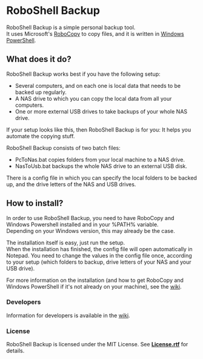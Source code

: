 # RoboShell Backup

RoboShell Backup is a simple personal backup tool.  
It uses Microsoft's [RoboCopy](http://en.wikipedia.org/wiki/Robocopy) to copy files, and it is written in [Windows PowerShell](http://en.wikipedia.org/wiki/Windows_PowerShell).

## What does it do?

RoboShell Backup works best if you have the following setup:

- Several computers, and on each one is local data that needs to be backed up regularly.
- A NAS drive to which you can copy the local data from all your computers.
- One or more external USB drives to take backups of your whole NAS drive.

If your setup looks like this, then RoboShell Backup is for you: It helps you automate the copying stuff.

RoboShell Backup consists of two batch files:

- PcToNas.bat copies folders from your local machine to a NAS drive.
- NasToUsb.bat backups the whole NAS drive to an external USB disk.

There is a config file in which you can specify the local folders to be backed up, and the drive letters of the NAS and USB drives.

## How to install?

In order to use RoboShell Backup, you need to have RoboCopy and Windows Powershell installed and in your %PATH% variable.  
Depending on your Windows version, this may already be the case.

The installation itself is easy, just run the setup.  
When the installation has finished, the config file will open automatically in Notepad. You need to change the values in the config file once, according to your setup (which folders to backup, drive letters of your NAS and your USB drive).

For more information on the installation (and how to get RoboCopy and Windows PowerShell if it's not already on your machine), see the [wiki](https://bitbucket.org/christianspecht/roboshell-backup/wiki/Install).

### Developers

Information for developers is available in the [wiki](https://bitbucket.org/christianspecht/roboshell-backup/wiki/Developers).

### License

RoboShell Backup is licensed under the MIT License. See **[License.rtf](https://bitbucket.org/christianspecht/roboshell-backup/src/tip/src/License.rtf)** for details.